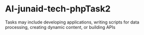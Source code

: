 # Al-junaid-tech-phpTask2
Tasks may include developing applications,  writing scripts for data processing, creating  dynamic content, or building APIs
